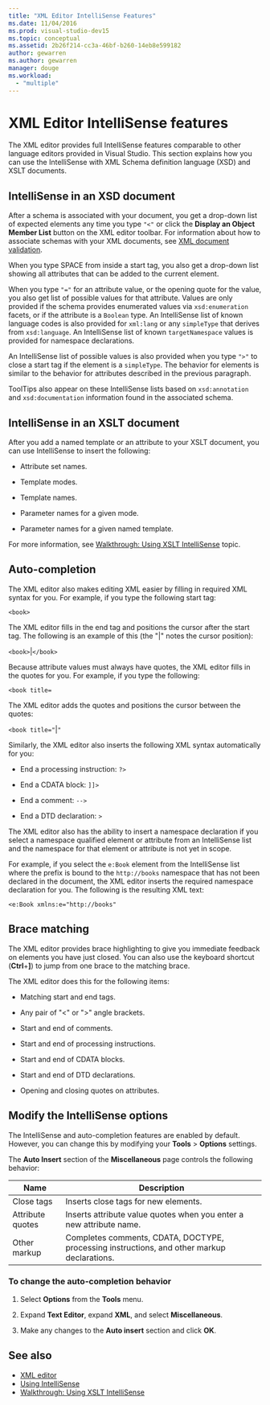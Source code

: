 ```yaml
---
title: "XML Editor IntelliSense Features"
ms.date: 11/04/2016
ms.prod: visual-studio-dev15
ms.topic: conceptual
ms.assetid: 2b26f214-cc3a-46bf-b260-14eb8e599182
author: gewarren
ms.author: gewarren
manager: douge
ms.workload:
  - "multiple"
---
```

# XML Editor IntelliSense features

The XML editor provides full IntelliSense features comparable to other language editors provided in Visual Studio. This section explains how you can use the IntelliSense with XML Schema definition language (XSD) and XSLT documents.

## IntelliSense in an XSD document
 After a schema is associated with your document, you get a drop-down list of expected elements any time you type `"<"` or click the **Display an Object Member List** button on the XML editor toolbar. For information about how to associate schemas with your XML documents, see [XML document validation](../xml-tools/xml-document-validation.md).

 When you type SPACE from inside a start tag, you also get a drop-down list showing all attributes that can be added to the current element.

 When you type `"="` for an attribute value, or the opening quote for the value, you also get list of possible values for that attribute. Values are only provided if the schema provides enumerated values via `xsd:enumeration` facets, or if the attribute is a `Boolean` type. An IntelliSense list of known language codes is also provided for `xml:lang` or any `simpleType` that derives from `xsd:language`. An IntelliSense list of known `targetNamespace` values is provided for namespace declarations.

 An IntelliSense list of possible values is also provided when you type `">"` to close a start tag if the element is a `simpleType`. The behavior for elements is similar to the behavior for attributes described in the previous paragraph.

 ToolTips also appear on these IntelliSense lists based on `xsd:annotation` and `xsd:documentation` information found in the associated schema.

## IntelliSense in an XSLT document
 After you add a named template or an attribute to your XSLT document, you can use IntelliSense to insert the following:

-   Attribute set names.

-   Template modes.

-   Template names.

-   Parameter names for a given mode.

-   Parameter names for a given named template.

For more information, see [Walkthrough: Using XSLT IntelliSense](../xml-tools/walkthrough-using-xslt-intellisense.md) topic.

## Auto-completion
 The XML editor also makes editing XML easier by filling in required XML syntax for you. For example, if you type the following start tag:

 `<book>`

 The XML editor fills in the end tag and positions the cursor after the start tag. The following is an example of this (the "&#124;" notes the cursor position):

 `<book>`&#124;`</book>`

 Because attribute values must always have quotes, the XML editor fills in the quotes for you. For example, if you type the following:

 `<book title=`

 The XML editor adds the quotes and positions the cursor between the quotes:

 `<book title="`&#124;`"`

 Similarly, the XML editor also inserts the following XML syntax automatically for you:

-   End a processing instruction:  `?>`

-   End a CDATA block: `]]>`

-   End a comment: `-->`

-   End a DTD declaration: `>`

The XML editor also has the ability to insert a namespace declaration if you select a namespace qualified element or attribute from an IntelliSense list and the namespace for that element or attribute is not yet in scope.

For example, if you select the `e:Book` element from the IntelliSense list where the prefix is bound to the `http://books` namespace that has not been declared in the document, the XML editor inserts the required namespace declaration for you. The following is the resulting XML text:

`<e:Book xmlns:e="http://books"`

## Brace matching
 The XML editor provides brace highlighting to give you immediate feedback on elements you have just closed. You can also use the keyboard shortcut (**Ctrl**+**]**) to jump from one brace to the matching brace.

 The XML editor does this for the following items:

-   Matching start and end tags.

-   Any pair of "\<" or ">" angle brackets.

-   Start and end of comments.

-   Start and end of processing instructions.

-   Start and end of CDATA blocks.

-   Start and end of DTD declarations.

-   Opening and closing quotes on attributes.

## Modify the IntelliSense options
 The IntelliSense and auto-completion features are enabled by default. However, you can change this by modifying your **Tools** > **Options** settings.

 The **Auto Insert** section of the **Miscellaneous** page controls the following behavior:

|Name|Description|
|-|-----------------|
|Close tags|Inserts close tags for new elements.|
|Attribute quotes|Inserts attribute value quotes when you enter a new attribute name.|
|Other markup|Completes comments, CDATA, DOCTYPE, processing instructions, and other markup declarations.|

### To change the auto-completion behavior

1.  Select **Options** from the **Tools** menu.

2.  Expand **Text Editor**, expand **XML**, and select **Miscellaneous**.

3.  Make any changes to the **Auto insert** section and click **OK**.

## See also

- [XML editor](../xml-tools/xml-editor.md)
- [Using IntelliSense](../ide/using-intellisense.md)
- [Walkthrough: Using XSLT IntelliSense](../xml-tools/walkthrough-using-xslt-intellisense.md)